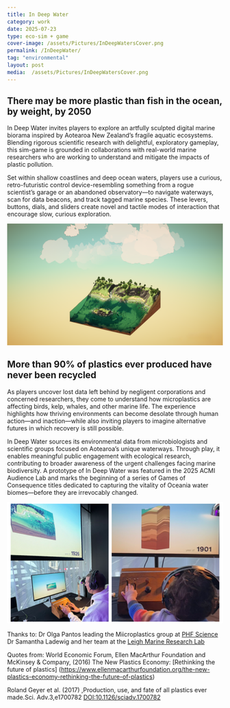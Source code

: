 ```yaml
---
title: In Deep Water
category: work
date: 2025-07-23
type: eco-sim + game
cover-image: /assets/Pictures/InDeepWatersCover.png
permalink: /InDeepWater/
tag: "environmental"
layout: post
media:  /assets/Pictures/InDeepWatersCover.png
---
```

## There may be more plastic than fish in the ocean, by weight, by 2050

In Deep Water invites players to explore an artfully sculpted digital marine biorama inspired by Aotearoa New Zealand’s fragile aquatic ecosystems. Blending rigorous scientific research with delightful, exploratory gameplay, this sim-game is grounded in collaborations with real-world marine researchers who are working to understand and mitigate the impacts of plastic pollution.

Set within shallow coastlines and deep ocean waters, players use a curious, retro-futuristic control device-resembling something from a rogue scientist’s garage or an abandoned observatory—to navigate waterways, scan for data beacons, and track tagged marine species. These levers, buttons, dials, and sliders create novel and tactile modes of interaction that encourage slow, curious exploration.


![Sub Image](/assets/Pictures/InDeepWatersCover.png)

## More than 90% of plastics ever produced have never been recycled

As players uncover lost data left behind by negligent corporations and concerned researchers, they come to understand how microplastics are affecting birds, kelp, whales, and other marine life. The experience highlights how thriving environments can become desolate through human action—and inaction—while also inviting players to imagine alternative futures in which recovery is still possible.

In Deep Water sources its environmental data from microbiologists and scientific groups focused on Aotearoa’s unique waterways. Through play, it enables meaningful public engagement with ecological research, contributing to broader awareness of the urgent challenges facing marine biodiversity.
A prototype of In Deep Water was featured in the 2025 ACMI Audience Lab and marks the beginning of a series of Games of Consequence titles dedicated to capturing the vitality of Oceania water biomes—before they are irrevocably changed.

![Sub Image](/assets/Pictures/IDW/IDW_ACMI2.png)


Thanks to:
Dr Olga Pantos leading the Miicroplastics group at [PHF Science](https://www.phfscience.nz/expertise/water-environment/microplastics/)
Dr Samantha Ladewig and her team at the [Leigh Marine Research Lab](https://www.auckland.ac.nz/en/science/about-the-faculty/university-reserves/leigh-marine-laboratory.html)

Quotes from:
World Economic Forum, Ellen MacArthur Foundation and McKinsey & Company, (2016) The New Plastics Economy: [Rethinking the future of plastics] (https://www.ellenmacarthurfoundation.org/the-new-plastics-economy-rethinking-the-future-of-plastics)

Roland Geyer et al. (2017) ,Production, use, and fate of all plastics ever made.Sci. Adv.3,e1700782 [DOI:10.1126/sciadv.1700782](https://www.science.org/doi/10.1126/sciadv.1700782)